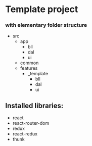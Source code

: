# Template project

### with elementary folder structure

- src
    - app
        - bll
        - dal
        - ui
    - common
    - features
        - _template
            - bll
            - dal
            - ui

## Installed libraries:

- react
- react-router-dom
- redux
- react-redux
- thunk
